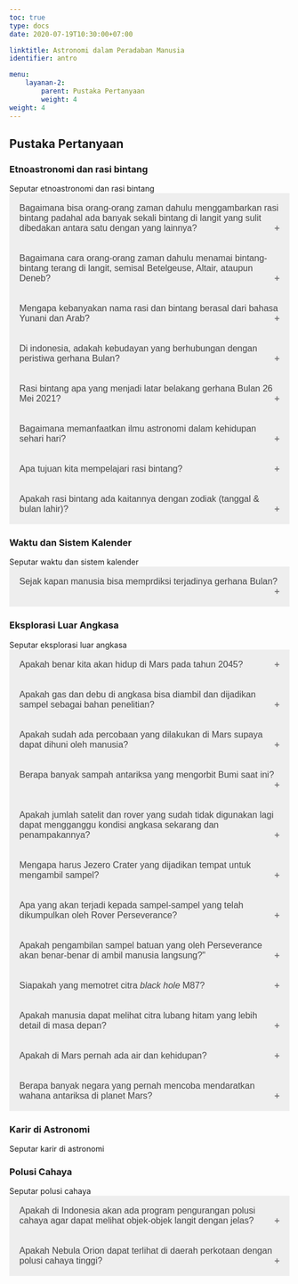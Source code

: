 ```yaml
---
toc: true
type: docs
date: 2020-07-19T10:30:00+07:00

linktitle: Astronomi dalam Peradaban Manusia
identifier: antro

menu:
    layanan-2:
        parent: Pustaka Pertanyaan
        weight: 4
weight: 4
---
```

<style>
.accordion {
  background-color: #eee;
  color: #444;
  cursor: pointer;
  padding: 18px;
  width: 100%;
  border: none;
  text-align: left;
  outline: none;
  transition: 0.4s;
  font-size:16px;
}

.actives, .accordion:hover {
  background-color: #ccc;
}

.accordion:after {
  content: '\002B';
  color: #777;
  font-weight: bold;
  float: right;
  margin-left: 5px;
}

.actives:after {
  content: "\2212";
}

.panel {
  padding: 0 18px;
  background-color: white;
  max-height: 0;
  font-size:15px;
  overflow: hidden;
  transition: max-height 0.2s ease-out;
  font-size: 15px;
}
</style>

<h2>Pustaka Pertanyaan</h2>

### Etnoastronomi dan rasi bintang
<div>Seputar etnoastronomi dan rasi bintang</div>
<button class="accordion">Bagaimana bisa orang-orang zaman dahulu menggambarkan rasi bintang padahal ada banyak sekali bintang di langit yang sulit dibedakan antara satu dengan yang lainnya?</button>
<div class="panel">
  <p>Orang-orang zaman dahulu tidak memiliki banyak kegiatan hiburan di malam hari, tidak seperti zaman sekarang, semisal tayangan televisi ataupun internet. Salah satu yang sering mereka lakukan adalah mengamati langit malam. Oleh karenanya, mereka menjadi terbiasa melihat bintang di langit malam dan mengamati pola-pola di langit (rasi bintang) beserta perubahannya di langit dari waktu ke waktu. Rasi-rasi bintang biasanya diasosiasikan dengan berbagai objek atau sosok dalam kebudayaan ataupun kepercayaan setempat untuk membantu mereka dalam mengingat. Dengan demikian, mereka dapat membedakan bintang-bintang pada rasi yang berbeda dengan mudah.</p>
</div>
<button class="accordion">Bagaimana cara orang-orang zaman dahulu menamai bintang-bintang terang di langit, semisal Betelgeuse, Altair, ataupun Deneb? </button>
<div class="panel">
  <p>Nama-nama bintang terang di langit biasa dinamai berdasarkan asosiasinya dengan rasi bintangnya. Misal, "Altair", yang berasal dari kata "Ath-Thayr" yang berarti "burung" dalam bahasa Arab, karena terdapat pengaruh astronomi Islam pada abad pertengahan. Nama ini diambil karena Altair berada pada rasi Aquila yang digambarkan sebagai burung Elang. Ada pula "Deneb", yang berasal dari kata "Dzanab" (bahasa Arab) yang berarti "ekor" karena berada pada ekor rasi Cygnus, rasi Angsa. Dan masih banyak lagi nama-nama rasi yang dinamakan dengan cara yang sama.</p>
</div>
<button class="accordion">Mengapa kebanyakan nama rasi dan bintang berasal dari bahasa Yunani dan Arab?</button>
<div class="panel">
  <p>Ilmuwan Yunani dan Arab merupakan salah satu yang paling awal mempelajari dan memetakan bintang. Dokumentasi bintang dan rasi dari dua peradaban tersebut merupakan salah satu yang paling lengkap, oleh karena itulah nama modern bintang dan rasi sebagian besar diadopsi dari bahasa Yunani dan Arab.</p>
</div>
<button class="accordion">Di indonesia, adakah kebudayan yang berhubungan dengan peristiwa gerhana Bulan?</button>
<div class="panel">
<p>Di adat Jawa, ketika gerhana Bulan terjadi, dipercaya bahwa Bulan "dimakan" oleh seorang Buta bernama Kala Rahu yang balas dendam terhadap Dewa Bulan, Bathara Soma. Kala Rahu terpenggal oleh Bathara Wisnu karena dilaporkan oleh Bathara Soma dan Bathara Surya, ketika ia berusaha meminum air yang memberikan keabadian bernama Tirta Amertha. Kepala Kala Rahu menjadi abadi dan tubuhnya jatuh ke Bumi sebagai lesung. Masyarakat akan menabuhkan lesung supaya Kala Rahu memuntahkan Bulan kembali. Di NTT, masyarakat di Manggarai percaya gerhana Bulan terjadi karena Bulan melenceng dari jalur biasanya. Mereka akan menabuh gendang dan menari-nari untuk meminta Bulan kembali ke jalurnya. Ini hanya dua dari beberapa kebudayaan lainnya, cerita rakyat dan mitologi mengenai gerhana Bulan ada banyak di adat-adat lainnya. </p></div>
<button class="accordion">Rasi bintang apa yang menjadi latar belakang gerhana Bulan 26 Mei 2021?	</button>
<div class="panel">
<p>Gerhana Bulan 26 Mei 2021 terjadi di dekat rasi Scorpius. </p>
</div>
<button class="accordion">Bagaimana memanfaatkan ilmu astronomi dalam kehidupan sehari hari? 	</button>
<div class="panel">
<p>Astronomi sebetulnya sangat erat dengan kehidupan sehari-hari, zaman dahulu, benda-benda langit banyak digunakan untuk navigasi yang tentunya sangat penting untuk manusia. Hingga saat ini pun posisi benda-benda langit juga masih banyak digunakan untuk navigasi orientasi satelit, dan satelit sangat diperlukan di era modern saat ini. Aktivitas Matahari juga sangat mempengaruhi satelit sehingga mempelajari aktivitas Matahari juga sangat erat dengan kehidupan modern saat ini. Dari sisi budaya dan keagamaan, ada banyak hari-hari penting yang ditentukan berdasarkan benda langit.</p>
</div>
<button class="accordion">Apa tujuan kita mempelajari rasi bintang?</button>	
<div class="panel">
<p>Tujuan dari mempelajari rasi bintang atau kosntelasi yaitu untuk membantu kita membedakan antara satu bintang dengan yang lainnya. Pada malam yang sangat gelap, kita bisa melihat ribuan bintang, Membedakan bintang satu dan lainnya akan sulit. Tetapi, dengan adanya konstelasi kita akan lebih mudah mengelompokkan dan mengidentifikasi suatu bintang. Misalnya, kita melihat 3 bintang berurutan  dan menyadari bahwa ketiga bintang tersebut merupakan sabuk Orion bagian konstelasi Orion, dengan itu kita juga bisa mengetahui bintang yang berada di sekitarnya. Selain itu, konstelasi dapat mempermudah kita untuk menentukan letak suatu objek di langit. Misalnya, letak galaksi Andromeda yang berada di rasi Andromeda atau pusat Galaksi Bima Sakti yang berada di sekitar rasi Sagittarius.</p></div>
<button class="accordion">Apakah rasi bintang ada kaitannya dengan zodiak (tanggal & bulan lahir)?</button>	
<div class="panel">
<p>Lebih tepatnya adalah rasi zodiak merupakan sejumlah rasi dari 88 rasi yang ada di langit. Rasi-rasi zodiak pada dasarnya merupakan rasi-rasi yang dilalui Matahari terlihat dari Bumi sepanjang tahun.</p></div>

### Waktu dan Sistem Kalender
<div>Seputar waktu dan sistem kalender</div>
<button class="accordion">Sejak kapan manusia bisa memprdiksi terjadinya gerhana Bulan?</button>
<div class="panel">
<p>Lebih dari 2000 tahun lalu manusia sudah bisa memprediksi gerhana. Dahulu gerhana sudah dicatatkan sehingga periodenya dapat diketahui, sekitar 18 tahunan yang dikenal sebagai Siklus Saros. Semakin modern, semakin akurat waktu prediksinya. </p></div>

### Eksplorasi Luar Angkasa
<div>Seputar eksplorasi luar angkasa</div>
<button class="accordion">Apakah benar kita akan hidup di Mars pada tahun 2045? </button>
<div class="panel">
  <p>Memang ada wacana untuk menjadikan Mars sebagai rumah ke-2 bagi manusia. Beberapa perusahaan seperti SpaceX dan BlueOrigin berusaha menjadi pelopor dalam hal ini, begitu pula dengan NASA.</p>
</div>
<button class="accordion">Apakah gas dan debu di angkasa bisa diambil dan dijadikan sampel sebagai bahan penelitian?</button>
<div class="panel">
  <p>Ada beberapa wahana yang memang bertujuan mengambil sampel, baik itu asteroid maupun debu/gas di ekor komet (silakan cek misi OSIRIS-Rex atau misi Stardust). Kalau untuk nebula, karena posisinya sangat jauh, belum ada misi manusia yang sampai ke sana.</p>
</div>
<button class="accordion">Apakah sudah ada percobaan yang dilakukan di Mars supaya dapat dihuni oleh manusia?</button>
<div class="panel">
  <p>Sejauh ini belum ada percobaan yang melibatkan manusia secara langsung di Mars. Percobaan untuk simulasi hidup di Mars tetap dilakukan di Bumi. Ada beberapa percobaan terkenal seperti MARS-500 oleh Rusia, dilakukan antara 2007-2011. Saat ini data-data terus dikumpulkan menggunakan robot-robot yang dikirim ke Mars.</p>
</div>
<button class="accordion">Berapa banyak sampah antariksa yang mengorbit Bumi saat ini?</button>
<div class="panel">
  <p>Cukup sulit untuk mengetahui jumlah pasti sampah antariksa yang mengorbit Bumi kita. Jumlah satelit buatan manusia sudah berada di kisaran ribuan, jadi setidaknya jumlah sampah antariksa juga pada kisaran yang kurang lebih sama.</p>
</div>
<button class="accordion">Apakah jumlah satelit dan rover yang sudah tidak digunakan lagi dapat mengganggu kondisi angkasa sekarang dan penampakannya?</button>
<div class="panel">
  <p>Bisa, bahkan ini cukup menjadi masalah di sekitar Bumi. Satelit-satelit yang masih beroperasi bisa tertabrak dan rusak karena masih ada sampah antariksa yang mengorbit Bumi dengan kecepatan tinggi. Di Bulan sendiri kita meninggalkan sekitar 70 ""kendaraan"". Semakin sering kita eksplorasi ke planet dan benda langit di sekitar kita, maka semakin banyak juga sampah yang ditinggalkan. "</p>
</div>
<button class="accordion">Mengapa harus Jezero Crater yang dijadikan tempat untuk mengambil sampel?</button>
<div class="panel">
  <p>Jezero Crater diperkirakan dahulunya merupakan sebuah danau dan air dari sungai-sungai di sekitarnya mengalir ke sana, bersama dengan mineral-mineralnya, ketika Mars masih mampu memiliki air. Alhasil, ada kemungkinan mikroba pernah hidup di sana. Jika benar demikian, jejak-jejak mikroba harusnya bisa ditemukan di sana.</p>
</div>
<button class="accordion">Apa yang akan terjadi kepada sampel-sampel yang telah dikumpulkan oleh Rover Perseverance?</button>
<div class="panel">
  <p>Sampel yang diambil oleh Rover Perseverance akan dikumpulkan di Mars untuk sementara waktu. Sampel-sampel tersebut akan dikirim ke Bumi menggunakan misi penerbangan ke Mars berikutnya pada masa depan.</p>
</div>
<button class="accordion">Apakah pengambilan sampel batuan yang oleh Perseverance akan benar-benar di ambil manusia langsung?"</button>
<div class="panel">
  <p>Wahana Perseverance akan mengumpulkan sampel batuan Mars dan menyimpannya ke dalam tabung-tabung untuk nantinya dikumpulkan oleh misi penjelajah Mars di masa depan dan dikirim ke Bumi, lalu di Bumi akan dilakukan analisa yang mendalam terhadap sampel tersebut. Oleh karena itu kemungkinan kontak antara manusia dan sampel tersebut dilakukan ketika sampelnya sudah tiba di Bumi.</p>
</div>
<button class="accordion">Siapakah yang memotret citra <em>black hole</em> M87?</button>
<div class="panel">
  <p>Citra M87 diambil oleh EHT (<em>Event Horizon Telescope</em>). EHT adalah kolaborasi internasional yang terdiri atas beberapa teleskop radio, yang memotret <em>black hole</em> dengan teknik yang bernama VLBI (<em>Very Long Baseline Interferometry</em>), yaitu teknik mengamati satu objek dengan beberapa teleskop radio yang terpisah sangat jauh. Karena panjang gelombang radio memiliki panjang gelombang yang paling panjang dibandingkan dengan gelombang elektromagnetik lainnya, maka digunakanlah teknik interferometri ini untuk memperoleh resolusi citra yang tinggi dengan memanfaatkan "<em>baseline</em>" (jarak pisah spasial antarteleskop) sebagai diameter teleskop.</p>
</div>
<button class="accordion">Apakah manusia dapat melihat citra lubang hitam yang lebih detail di masa depan?</button>
<div class="panel">
  <p>Teknologi terus berkembang dari hari ke hari dan semakin lama detail objek langit yang dapat dilihat oleh manusia semakin baik, termasuk citra lubang hitam. Sebagai contoh, citra lubang hitam supermasif di pusat Galaksi M87 yang terbaru adalah gambar yang memadukan data tahun 2019 (citra lubang hitam pertama yang dapat diabadikan) dengan data terbaru yang memperlihatkan garis medan magnet di sekitar objek tersebut.</p>
</div>
<button class="accordion">Apakah di Mars pernah ada air dan kehidupan?</button>
<div class="panel">
  <p>Berdasarkan penelitian batuan meteorit yang berasal dari Mars, diperkirakan dulu terdapat air dalam bentuk cair di Mars walaupun bukan di permukaannya, melainkan sedikit di bawah permukaan. Seiring menipisnya atmosfer Mars, air ini menguap atau membeku menjadi es yang sekarang ada di kutub planet Mars. Sedangkan ada atau tidaknya kehidupan di planet Mars sedang dalam penelitian menggunakan rover Perseverance.</p>
</div>
<button class="accordion">Berapa banyak negara yang pernah mencoba mendaratkan wahana antariksa di planet Mars?</button>
<div class="panel">
  <p>Sejak tahun 1960 hingga saat ini, telah ada kurang lebih 8 negara yang mencoba untuk mendaratkan wahana antariksa di permukaan planet Mars, beberapa diantaranya adalah Uni Soviet, Amerika Serikat, dan Tiongkok.</p>
</div>

### Karir di Astronomi
<div>Seputar karir di astronomi</div>

### Polusi Cahaya
<div>Seputar polusi cahaya</div>
<button class="accordion">Apakah di Indonesia akan ada program pengurangan polusi cahaya agar dapat melihat objek-objek langit dengan jelas? </button>
<div class="panel">
  <p>Kampanye tentang polusi cahaya dalam taraf tertentu sudah digulirkan oleh Observatorium Bosscha, terutama di kawasan sekitar observatorium. Untuk skala yang lebih besar tentu saja memerlukan koordinasi dan kerjasama semua pihak, terutama pemerintah dalam menetapkan regulasi yang baik terkait polusi cahaya ini.</p>
</div>
<button class="accordion">Apakah Nebula Orion dapat terlihat di daerah perkotaan dengan polusi cahaya tinggi?</button>
<div class="panel">
  <p>Walaupun kita berada di kota besar, kita masih bisa melihat Nebula Orion. Namun, kita harus mencari lokasi lapang yang jauh dari lampu. Usahakan tidak ada lampu yang terlihat di arah pandang kita ketika melihat Nebula Orion. Lalu, usahakan juga untuk mencari waktu ketika aktivitas di sekitar kita sudah berkurang, misalnya ketika tengah malam. Jadi, perlu usaha lebih untuk bisa melihat benda langit di kota berpolusi cahaya.</p>
</div>


<script>
var acc = document.getElementsByClassName("accordion");
var i;

for (i = 0; i < acc.length; i++) {
  acc[i].addEventListener("click", function() {
    this.classList.toggle("actives");
    var panel = this.nextElementSibling;
    if (panel.style.maxHeight) {
      panel.style.maxHeight = null;
    } else {
      panel.style.maxHeight = panel.scrollHeight + "px";
    } 
  });
}
</script>
